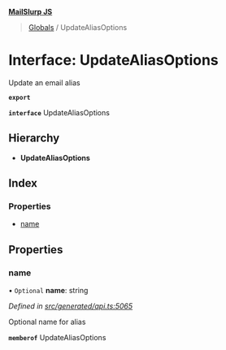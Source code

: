 **[MailSlurp JS](../README.md)**

> [Globals](../README.md) / UpdateAliasOptions

# Interface: UpdateAliasOptions

Update an email alias

**`export`** 

**`interface`** UpdateAliasOptions

## Hierarchy

* **UpdateAliasOptions**

## Index

### Properties

* [name](updatealiasoptions.md#name)

## Properties

### name

• `Optional` **name**: string

*Defined in [src/generated/api.ts:5065](https://github.com/mailslurp/mailslurp-client/blob/b27590b/src/generated/api.ts#L5065)*

Optional name for alias

**`memberof`** UpdateAliasOptions
